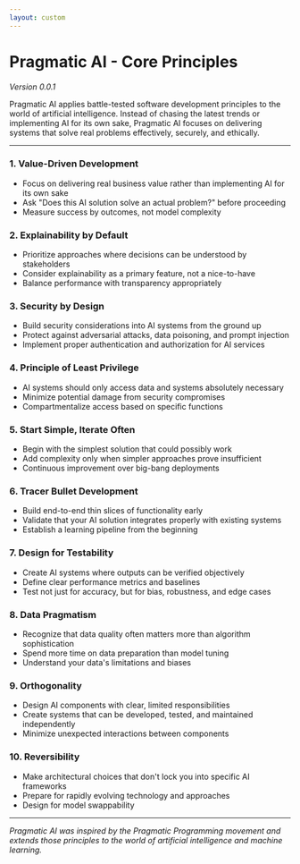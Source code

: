 ```yaml
---
layout: custom
---
```

# Pragmatic AI - Core Principles
*Version 0.0.1*

Pragmatic AI applies battle-tested software development principles to the world of artificial intelligence. Instead of chasing the latest trends or implementing AI for its own sake, Pragmatic AI focuses on delivering systems that solve real problems effectively, securely, and ethically.

---

### 1. Value-Driven Development
- Focus on delivering real business value rather than implementing AI for its own sake
- Ask "Does this AI solution solve an actual problem?" before proceeding
- Measure success by outcomes, not model complexity

### 2. Explainability by Default
- Prioritize approaches where decisions can be understood by stakeholders
- Consider explainability as a primary feature, not a nice-to-have
- Balance performance with transparency appropriately

### 3. Security by Design
- Build security considerations into AI systems from the ground up
- Protect against adversarial attacks, data poisoning, and prompt injection
- Implement proper authentication and authorization for AI services

### 4. Principle of Least Privilege
- AI systems should only access data and systems absolutely necessary
- Minimize potential damage from security compromises
- Compartmentalize access based on specific functions

### 5. Start Simple, Iterate Often
- Begin with the simplest solution that could possibly work
- Add complexity only when simpler approaches prove insufficient
- Continuous improvement over big-bang deployments

### 6. Tracer Bullet Development
- Build end-to-end thin slices of functionality early
- Validate that your AI solution integrates properly with existing systems
- Establish a learning pipeline from the beginning

### 7. Design for Testability
- Create AI systems where outputs can be verified objectively
- Define clear performance metrics and baselines
- Test not just for accuracy, but for bias, robustness, and edge cases

### 8. Data Pragmatism
- Recognize that data quality often matters more than algorithm sophistication
- Spend more time on data preparation than model tuning
- Understand your data's limitations and biases

### 9. Orthogonality
- Design AI components with clear, limited responsibilities
- Create systems that can be developed, tested, and maintained independently
- Minimize unexpected interactions between components

### 10. Reversibility
- Make architectural choices that don't lock you into specific AI frameworks
- Prepare for rapidly evolving technology and approaches
- Design for model swappability

---

*Pragmatic AI was inspired by the Pragmatic Programming movement and extends those principles to the world of artificial 
intelligence and machine learning.*
